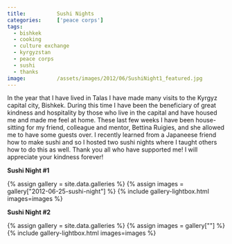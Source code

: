 ```yaml
---
title:			Sushi Nights
categories:		['peace corps']
tags:
  - bishkek
  - cooking
  - culture exchange
  - kyrgyzstan
  - peace corps
  - sushi
  - thanks
image:			/assets/images/2012/06/SushiNight1_featured.jpg
---
```


In the year that I have lived in Talas I have made many visits to the Kyrgyz capital city, Bishkek. During this time I have been the beneficiary of great kindness and hospitality by those who live in the capital and have housed me and made me feel at home. These last few weeks I have been house-sitting for my friend, colleague and mentor, Bettina Ruigies, and she allowed me to have some guests over. I recently learned from a Japaneese friend how to make sushi and so I hosted two sushi nights where I taught others how to do this as well. Thank you all who have supported me! I will appreciate your kindness forever!

**Sushi Night #1**

{% assign gallery = site.data.galleries %}
{% assign images = gallery["2012-06-25-sushi-night"] %}
{% include gallery-lightbox.html images=images %}

**Sushi Night #2**

{% assign gallery = site.data.galleries %}
{% assign images = gallery[""] %}
{% include gallery-lightbox.html images=images %}
